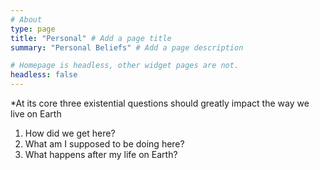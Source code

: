 ```yaml
---
# About
type: page
title: "Personal" # Add a page title
summary: "Personal Beliefs" # Add a page description

# Homepage is headless, other widget pages are not.
headless: false
---
```


*At its core three existential questions should greatly impact the way we live on Earth
1. How did we get here?
2. What am I supposed to be doing here?
3. What happens after my life on Earth?